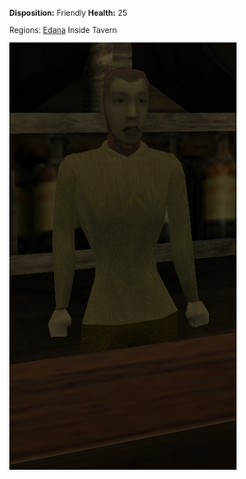 **Disposition:** Friendly
**Health:** 25

Regions:
	[Edana](../../Regions/Edana/Edana.md)
		Inside Tavern

![](../../articleassets/npc/npc-sylphiel.png)
